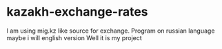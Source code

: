 # kazakh-exchange-rates
I am using mig.kz like source for exchange. Program on russian language maybe i will english version
Well it is my project 
